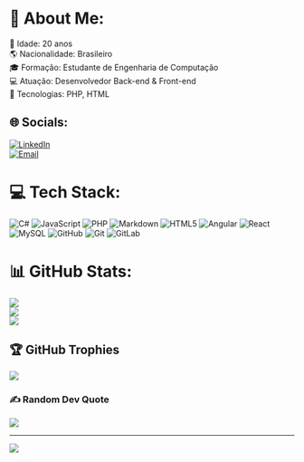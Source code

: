 # 💫 About Me:
📌 Idade: 20 anos<br>🌎 Nacionalidade: Brasileiro<br>🎓 Formação: Estudante de Engenharia de Computação<br>💻 Atuação: Desenvolvedor Back-end & Front-end<br>🚀 Tecnologias: PHP, HTML


## 🌐 Socials:
[![LinkedIn](https://img.shields.io/badge/LinkedIn-%230077B5.svg?logo=linkedin&logoColor=white)](https://linkedin.com/in/joao-gabriel-cansi-silveira)  
[![Email](https://img.shields.io/badge/Email-D14836?logo=gmail&logoColor=white)](mailto:PugDerpy@gmail.com)


# 💻 Tech Stack:
![C#](https://img.shields.io/badge/c%23-%235C9DFF.svg?style=for-the-badge&logo=c-sharp&logoColor=white) ![JavaScript](https://img.shields.io/badge/javascript-%23323330.svg?style=for-the-badge&logo=javascript&logoColor=%23F7DF1E) ![PHP](https://img.shields.io/badge/php-%23777BB4.svg?style=for-the-badge&logo=php&logoColor=white) ![Markdown](https://img.shields.io/badge/markdown-%23000000.svg?style=for-the-badge&logo=markdown&logoColor=white) ![HTML5](https://img.shields.io/badge/html5-%23E34F26.svg?style=for-the-badge&logo=html5&logoColor=white) ![Angular](https://img.shields.io/badge/angular-%23DD0031.svg?style=for-the-badge&logo=angular&logoColor=white) ![React](https://img.shields.io/badge/react-%2320232a.svg?style=for-the-badge&logo=react&logoColor=%2361DAFB) ![MySQL](https://img.shields.io/badge/mysql-4479A1.svg?style=for-the-badge&logo=mysql&logoColor=white) ![GitHub](https://img.shields.io/badge/github-%23121011.svg?style=for-the-badge&logo=github&logoColor=white) ![Git](https://img.shields.io/badge/git-%23F05033.svg?style=for-the-badge&logo=git&logoColor=white) ![GitLab](https://img.shields.io/badge/gitlab-%23181717.svg?style=for-the-badge&logo=gitlab&logoColor=white)
# 📊 GitHub Stats:
![](https://github-readme-stats.vercel.app/api?username=Khyarus&theme=aura&hide_border=false&include_all_commits=false&count_private=false)<br/>
![](https://nirzak-streak-stats.vercel.app/?user=Khyarus&theme=aura&hide_border=false)<br/>
![](https://github-readme-stats.vercel.app/api/top-langs/?username=Khyarus&theme=aura&hide_border=false&include_all_commits=false&count_private=false&layout=compact)

## 🏆 GitHub Trophies
![](https://github-profile-trophy.vercel.app/?username=Khyarus&theme=radical&no-frame=false&no-bg=false&margin-w=4)

### ✍️ Random Dev Quote
![](https://quotes-github-readme.vercel.app/api?type=horizontal&theme=radical)

---
[![](https://visitcount.itsvg.in/api?id=Khyarus&icon=0&color=0)](https://visitcount.itsvg.in)

<!-- Proudly created with GPRM ( https://gprm.itsvg.in ) -->
